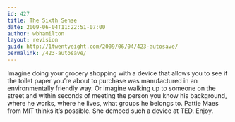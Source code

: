 ```yaml
---
id: 427
title: The Sixth Sense
date: 2009-06-04T11:22:51-07:00
author: wbhamilton
layout: revision
guid: http://1twentyeight.com/2009/06/04/423-autosave/
permalink: /423-autosave/
---
```

Imagine doing your grocery shopping with a device that allows you to see if the toilet paper you&#8217;re about to purchase was manufactured in an environmentally friendly way. Or imagine walking up to someone on the street and within seconds of meeting the person you know his background, where he works, where he lives, what groups he belongs to. Pattie Maes from MIT thinks it&#8217;s possible. She demoed such a device at TED. Enjoy.

 